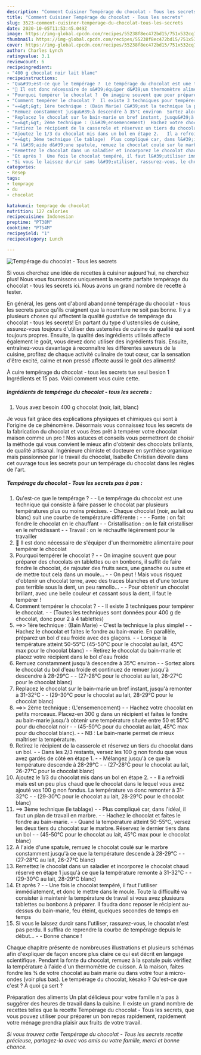 ```yaml
---
description: "Comment Cuisiner Tempérage du chocolat - Tous les secrets"
title: "Comment Cuisiner Tempérage du chocolat - Tous les secrets"
slug: 3523-comment-cuisiner-temperage-du-chocolat-tous-les-secrets
date: 2020-10-05T11:53:45.049Z
image: https://img-global.cpcdn.com/recipes/55238f8ec472bd15/751x532cq70/temperage-du-chocolat-tous-les-secrets-photo-principale-de-la-recette.jpg
thumbnail: https://img-global.cpcdn.com/recipes/55238f8ec472bd15/751x532cq70/temperage-du-chocolat-tous-les-secrets-photo-principale-de-la-recette.jpg
cover: https://img-global.cpcdn.com/recipes/55238f8ec472bd15/751x532cq70/temperage-du-chocolat-tous-les-secrets-photo-principale-de-la-recette.jpg
author: Charles Lynch
ratingvalue: 3.1
reviewcount: 6
recipeingredient:
- "400 g chocolat noir lait blanc"
recipeinstructions:
- "Qu&#39;est-ce que le tempérage ?  Le tempérage du chocolat est une technique qui consiste à faire passer le chocolat par plusieurs températures plus ou moins précises. Chaque chocolat (noir, au lait ou blanc) suit une courbe de température différente :   - Fonte : on fait fondre le chocolat en le chauffant  - Cristallisation : on le fait cristalliser en le refroidissant  - Travail : on le réchauffe légèrement pour le travailler"
- "💬 Il est donc nécessaire de s&#39;équiper d&#39;un thermomètre alimentaire pour tempérer le chocolat"
- "Pourquoi tempérer le chocolat ?  On imagine souvent que pour préparer des chocolats en tablettes ou en bonbons, il suffit de faire fondre le chocolat, de rajouter des fruits secs, une ganache ou autre et de mettre tout cela dans un moule...   On peut ! Mais vous risquez d&#39;obtenir un chocolat terne, avec des traces blanches et d&#39;une texture pas terrible sous la dent, un peu ramollo...  Pour obtenir un chocolat brillant, avec une belle couleur et cassant sous la dent, il faut le tempérer !"
- "Comment tempérer le chocolat ?  Il existe 3 techniques pour tempérer le chocolat.   (Toutes les techniques sont données pour 400 g de chocolat, donc pour 2 à 4 tablettes)"
- "==&gt;&gt; 1ère technique : (Bain Marie) C&#39;est la technique la plus simple!  Hachez le chocolat et faites le fondre au bain-marie. En parallèle, préparez un bol d&#39;eau froide avec des glaçons.  Lorsque la température atteint 50-55°C (45-50°C pour le chocolat au lait, 45°C max pour le chocolat blanc)  Retirez le chocolat du bain-marie et placez votre récipient dans le bol d&#39;eau froide"
- "Remuez constamment jusqu&#39;à descendre à 35°C environ  Sortez alors le chocolat du bol d&#39;eau froide et continuez de remuer jusqu&#39;à descendre à 28-29°C   (27-28°C pour le chocolat au lait, 26-27°C pour le chocolat blanc)"
- "Replacez le chocolat sur le bain-marie un bref instant, jusqu&#39;à remonter à 31-32°C  (29-30°C pour le chocolat au lait, 28-29°C pour le chocolat blanc)"
- "==&gt;&gt; 2ème technique : (L&#39;ensemencement)  Hachez votre chocolat en petits morceaux. Placez-en 300 g dans un récipient et faites le fondre au bain-marie jusqu&#39;à obtenir une température située entre 50 et 55°C pour du chocolat noir   (45-50°C pour du chocolat au lait, 45°C max pour du chocolat blanc).   NB : Le bain-marie permet de mieux maîtriser la température."
- "Retirez le récipient de la casserole et réservez un tiers du chocolat dans un bol.  Dans les 2/3 restants, versez les 100 g non fondu que vous avez gardés de côté en étape 1.   Mélangez jusqu&#39;à ce que la température descende à 28-29°C   (27-28°C pour le chocolat au lait, 26-27°C pour le chocolat blanc)"
- "Ajoutez le 1/3 du chocolat mis dans un bol en étape 2.   Il a refroidi mais est un peu plus chaud que le chocolat dans le lequel vous avez ajouté vos 100 g non fondus. La température va donc remonter à 31-32°C  (29-30°C pour le chocolat au lait, 28-29°C pour le chocolat blanc)"
- "==&gt; 3ème technique (le tablage)  Plus compliqué car, dans l&#39;idéal, il faut un plan de travail en marbre.  Hachez le chocolat et faites le fondre au bain-marie.   Quand la température atteint 50-55°C, versez les deux tiers du chocolat sur le marbre. Réservez le dernier tiers dans un bol  (45-50°C pour le chocolat au lait, 45°C max pour le chocolat blanc)"
- "A l&#39;aide d&#39;une spatule, remuez le chocolat coulé sur le marbre constamment jusqu&#39;à ce que la température descende à 28-29°C   (27-28°C au lait, 26-27°C blanc)"
- "Remettez le chocolat dans un saladier et incorporez le chocolat chaud réservé en étape 1 jusqu&#39;à ce que la température remonte à 31-32°C  (29-30°C au lait, 28-29°C blanc)"
- "Et après ?  Une fois le chocolat tempéré, il faut l&#39;utiliser immédiatement, et donc le mettre dans le moule. Toute la difficulté va consister à maintenir la température de travail si vous avez plusieurs tablettes ou bonbons à préparer. Il faudra donc reposer le récipient au-dessus du bain-marie, feu éteint, quelques secondes de temps en temps"
- "Si vous le laissez durcir sans l&#39;utiliser, rassurez-vous, le chocolat n&#39;est pas perdu. Il suffira de reprendre la courbe de tempérage depuis le début...  Bonne chance !"
categories:
- Resep
tags:
- temprage
- du
- chocolat

katakunci: temprage du chocolat 
nutrition: 127 calories
recipecuisine: Indonesian
preptime: "PT38M"
cooktime: "PT54M"
recipeyield: "1"
recipecategory: Lunch

---
```



![Tempérage du chocolat - Tous les secrets](https://img-global.cpcdn.com/recipes/55238f8ec472bd15/751x532cq70/temperage-du-chocolat-tous-les-secrets-photo-principale-de-la-recette.jpg)

Si vous cherchez une idée de recettes à cuisiner aujourd'hui, ne cherchez plus! Nous vous fournissons uniquement la recette parfaite tempérage du chocolat - tous les secrets ici. Nous avons un grand nombre de recette à tester.

En général, les gens ont d'abord abandonné tempérage du chocolat - tous les secrets parce qu'ils craignent que la nourriture ne soit pas bonne. Il y a plusieurs choses qui affectent la qualité gustative de tempérage du chocolat - tous les secrets! En partant du type d'ustensiles de cuisine, assurez-vous toujours d'utiliser des ustensiles de cuisine de qualité qui sont toujours propres. Ensuite, la qualité des ingrédients utilisés affecte également le goût, vous devez donc utiliser des ingrédients frais. Ensuite, entraînez-vous davantage à reconnaître les différentes saveurs de la cuisine, profitez de chaque activité culinaire de tout cœur, car la sensation d'être excité, calme et non pressé affecte aussi le goût des aliments!

<!--inarticleads1-->

À cuire tempérage du chocolat - tous les secrets tue seul besion 1 Ingrédients et 15 pas. Voici comment vous cuire cette.

##### Ingrédients de tempérage du chocolat - tous les secrets :

1. Vous avez besoin 400 g chocolat (noir, lait, blanc)


Je vous fait grâce des explications physiques et chimiques qui sont à l&#39;origine de ce phénomène. Désormais vous connaissez tous les secrets de la fabrication du chocolat et vous êtes prêt à tempérer votre chocolat maison comme un pro ! Nos astuces et conseils vous permettront de choisir la méthode qui vous convient le mieux afin d&#39;obtenir des chocolats brillants, de qualité artisanal. Ingénieure chimiste et docteure en synthèse organique mais passionnée par le travail du chocolat, Isabelle Christian dévoile dans cet ouvrage tous les secrets pour un tempérage du chocolat dans les règles de l&#39;art. 

<!--inarticleads2-->

##### Tempérage du chocolat - Tous les secrets pas à pas :

1. Qu&#39;est-ce que le tempérage ? -  - Le tempérage du chocolat est une technique qui consiste à faire passer le chocolat par plusieurs températures plus ou moins précises. - Chaque chocolat (noir, au lait ou blanc) suit une courbe de température différente : -  -  - Fonte : on fait fondre le chocolat en le chauffant -  - Cristallisation : on le fait cristalliser en le refroidissant -  - Travail : on le réchauffe légèrement pour le travailler
1. 💬 Il est donc nécessaire de s&#39;équiper d&#39;un thermomètre alimentaire pour tempérer le chocolat
1. Pourquoi tempérer le chocolat ? -  - On imagine souvent que pour préparer des chocolats en tablettes ou en bonbons, il suffit de faire fondre le chocolat, de rajouter des fruits secs, une ganache ou autre et de mettre tout cela dans un moule...  -  - On peut ! Mais vous risquez d&#39;obtenir un chocolat terne, avec des traces blanches et d&#39;une texture pas terrible sous la dent, un peu ramollo... -  - Pour obtenir un chocolat brillant, avec une belle couleur et cassant sous la dent, il faut le tempérer !
1. Comment tempérer le chocolat ? -  - Il existe 3 techniques pour tempérer le chocolat.  -  - (Toutes les techniques sont données pour 400 g de chocolat, donc pour 2 à 4 tablettes)
1. ==&gt;&gt; 1ère technique : (Bain Marie) - C&#39;est la technique la plus simple! -  - Hachez le chocolat et faites le fondre au bain-marie. En parallèle, préparez un bol d&#39;eau froide avec des glaçons. -  - Lorsque la température atteint 50-55°C (45-50°C pour le chocolat au lait, 45°C max pour le chocolat blanc) -  - Retirez le chocolat du bain-marie et placez votre récipient dans le bol d&#39;eau froide
1. Remuez constamment jusqu&#39;à descendre à 35°C environ -  - Sortez alors le chocolat du bol d&#39;eau froide et continuez de remuer jusqu&#39;à descendre à 28-29°C  -  - (27-28°C pour le chocolat au lait, 26-27°C pour le chocolat blanc)
1. Replacez le chocolat sur le bain-marie un bref instant, jusqu&#39;à remonter à 31-32°C -  - (29-30°C pour le chocolat au lait, 28-29°C pour le chocolat blanc)
1. ==&gt;&gt; 2ème technique : (L&#39;ensemencement) -  - Hachez votre chocolat en petits morceaux. Placez-en 300 g dans un récipient et faites le fondre au bain-marie jusqu&#39;à obtenir une température située entre 50 et 55°C pour du chocolat noir  -  - (45-50°C pour du chocolat au lait, 45°C max pour du chocolat blanc).  -  - NB : Le bain-marie permet de mieux maîtriser la température.
1. Retirez le récipient de la casserole et réservez un tiers du chocolat dans un bol. -  - Dans les 2/3 restants, versez les 100 g non fondu que vous avez gardés de côté en étape 1.  -  - Mélangez jusqu&#39;à ce que la température descende à 28-29°C  -  - (27-28°C pour le chocolat au lait, 26-27°C pour le chocolat blanc)
1. Ajoutez le 1/3 du chocolat mis dans un bol en étape 2.  -  - Il a refroidi mais est un peu plus chaud que le chocolat dans le lequel vous avez ajouté vos 100 g non fondus. La température va donc remonter à 31-32°C -  - (29-30°C pour le chocolat au lait, 28-29°C pour le chocolat blanc)
1. ==&gt; 3ème technique (le tablage) -  - Plus compliqué car, dans l&#39;idéal, il faut un plan de travail en marbre. -  - Hachez le chocolat et faites le fondre au bain-marie.  -  - Quand la température atteint 50-55°C, versez les deux tiers du chocolat sur le marbre. Réservez le dernier tiers dans un bol -  - (45-50°C pour le chocolat au lait, 45°C max pour le chocolat blanc)
1. A l&#39;aide d&#39;une spatule, remuez le chocolat coulé sur le marbre constamment jusqu&#39;à ce que la température descende à 28-29°C  -  - (27-28°C au lait, 26-27°C blanc)
1. Remettez le chocolat dans un saladier et incorporez le chocolat chaud réservé en étape 1 jusqu&#39;à ce que la température remonte à 31-32°C -  - (29-30°C au lait, 28-29°C blanc)
1. Et après ? -  - Une fois le chocolat tempéré, il faut l&#39;utiliser immédiatement, et donc le mettre dans le moule. Toute la difficulté va consister à maintenir la température de travail si vous avez plusieurs tablettes ou bonbons à préparer. Il faudra donc reposer le récipient au-dessus du bain-marie, feu éteint, quelques secondes de temps en temps
1. Si vous le laissez durcir sans l&#39;utiliser, rassurez-vous, le chocolat n&#39;est pas perdu. Il suffira de reprendre la courbe de tempérage depuis le début... -  - Bonne chance !


Chaque chapitre présente de nombreuses illustrations et plusieurs schémas afin d&#39;expliquer de façon encore plus claire ce qui est décrit en langage scientifique. Pendant la fonte du chocolat, remuez à la spatule puis vérifiez la température à l&#39;aide d&#39;un thermomètre de cuisson. A la maison, faites fondre les ¾ de votre chocolat au bain marie ou dans votre four à micro-ondes (voir plus bas). Le tempérage du chocolat, késako ? Qu&#39;est-ce que c&#39;est ? À quoi ça sert ? 

<!--inarticleads1-->

<p>
Préparation des aliments Un plat délicieux pour votre famille n'a pas à suggérer des heures de travail dans la cuisine. Il existe un grand nombre de recettes telles que la recette Tempérage du chocolat - Tous les secrets, que vous pouvez utiliser pour préparer un bon repas rapidement, rapidement votre ménage prendra plaisir aux fruits de votre travail.
</p>

<p>
<i>Si vous trouvez cette Tempérage du chocolat - Tous les secrets recette précieuse, partagez-la avec vos amis ou votre famille, merci et bonne chance.</i>
</p>
